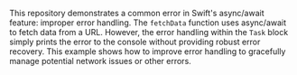 This repository demonstrates a common error in Swift's async/await feature: improper error handling. The `fetchData` function uses async/await to fetch data from a URL.  However, the error handling within the `Task` block simply prints the error to the console without providing robust error recovery. This example shows how to improve error handling to gracefully manage potential network issues or other errors.